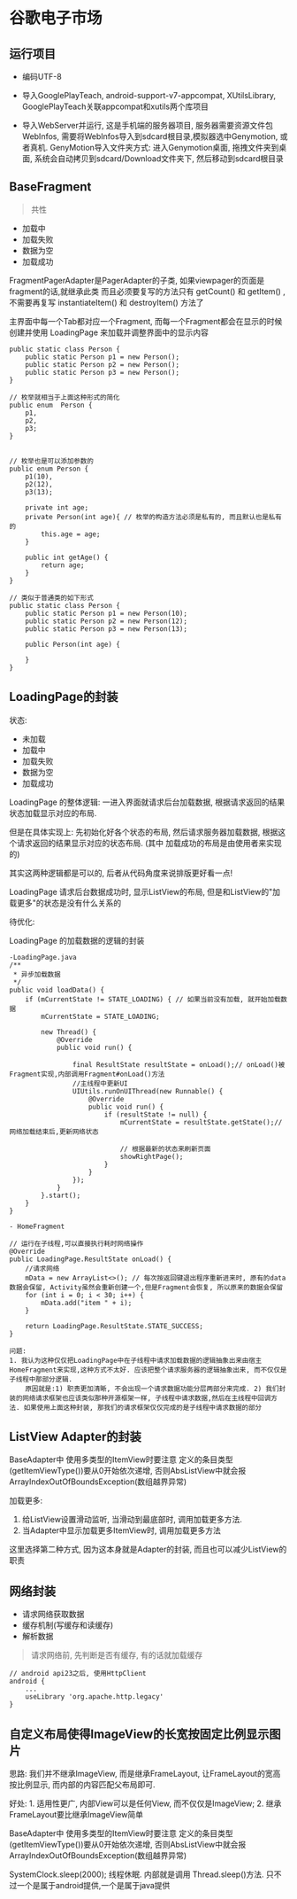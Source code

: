 # 谷歌电子市场

## 运行项目

- 编码UTF-8

- 导入GooglePlayTeach, android-support-v7-appcompat, XUtilsLibrary, GooglePlayTeach关联appcompat和xutils两个库项目

- 导入WebServer并运行, 这是手机端的服务器项目, 服务器需要资源文件包WebInfos, 需要将WebInfos导入到sdcard根目录,模拟器选中Genymotion, 或者真机. GenyMotion导入文件夹方式: 进入Genymotion桌面, 拖拽文件夹到桌面, 系统会自动拷贝到sdcard/Download文件夹下, 然后移动到sdcard根目录 

## BaseFragment

> 共性

- 加载中
- 加载失败
- 数据为空
- 加载成功

FragmentPagerAdapter是PagerAdapter的子类, 如果viewpager的页面是fragment的话,就继承此类
而且必须要复写的方法只有 getCount() 和 getItem() , 不需要再复写 instantiateItem() 和 destroyItem() 方法了


主界面中每一个Tab都对应一个Fragment, 而每一个Fragment都会在显示的时候创建并使用 LoadingPage 来加载并调整界面中的显示内容


    public static class Person {
        public static Person p1 = new Person();
        public static Person p2 = new Person();
        public static Person p3 = new Person();
    }

	// 枚举就相当于上面这种形式的简化
    public enum  Person {
        p1,
        p2,
        p3;
    }


	// 枚举也是可以添加参数的
    public enum Person {
        p1(10),
        p2(12),
        p3(13);

        private int age;
        private Person(int age){ // 枚举的构造方法必须是私有的, 而且默认也是私有的
            this.age = age;
        }

        public int getAge() {
            return age;
        }
    }
	
	// 类似于普通类的如下形式
    public static class Person {
        public static Person p1 = new Person(10);
        public static Person p2 = new Person(12);
        public static Person p3 = new Person(13);

        public Person(int age) {

        }
    }


## LoadingPage的封装

状态:

- 未加载
- 加载中 
- 加载失败 
- 数据为空 
- 加载成功

LoadingPage 的整体逻辑: 一进入界面就请求后台加载数据, 根据请求返回的结果状态加载显示对应的布局.

但是在具体实现上: 先初始化好各个状态的布局, 然后请求服务器加载数据, 根据这个请求返回的结果显示对应的状态布局. (其中 加载成功的布局是由使用者来实现的)

其实这两种逻辑都是可以的, 后者从代码角度来说排版更好看一点!

LoadingPage 请求后台数据成功时, 显示ListView的布局, 但是和ListView的"加载更多"的状态是没有什么关系的


待优化:

 LoadingPage 的加载数据的逻辑的封装

   
	-LoadingPage.java
	/**
     * 异步加载数据
     */
    public void loadData() {
        if (mCurrentState != STATE_LOADING) { // 如果当前没有加载, 就开始加载数据
            mCurrentState = STATE_LOADING;

            new Thread() {
                @Override
                public void run() {

                    final ResultState resultState = onLoad();// onLoad()被Fragment实现,内部调用Fragment#onLoad()方法
                    //主线程中更新UI
                    UIUtils.runOnUIThread(new Runnable() {
                        @Override
                        public void run() {
                            if (resultState != null) {
                                mCurrentState = resultState.getState();// 网络加载结束后,更新网络状态

                                // 根据最新的状态来刷新页面
                                showRightPage();
                            }
                        }
                    });
                }
            }.start();
        }
    }

	- HomeFragment
	
	// 运行在子线程,可以直接执行耗时网络操作
    @Override
    public LoadingPage.ResultState onLoad() {
        //请求网络
        mData = new ArrayList<>(); // 每次按返回键退出程序重新进来时, 原有的data数据会保留, Activity虽然会重新创建一个,但是Fragment会恢复, 所以原来的数据会保留
        for (int i = 0; i < 30; i++) {
            mData.add("item " + i);
        }

        return LoadingPage.ResultState.STATE_SUCCESS;
    }

	问题:
	1. 我认为这种仅仅把LoadingPage中在子线程中请求加载数据的逻辑抽象出来由宿主HomeFragment来实现,这种方式不太好. 应该把整个请求服务器的逻辑抽象出来, 而不仅仅是子线程中那部分逻辑. 
		原因就是:1) 职责更加清晰, 不会出现一个请求数据功能分层两部分来完成. 2) 我们封装的网络请求框架也应该类似那种开源框架一样, 子线程中请求数据,然后在主线程中回调方法. 如果使用上面这种封装, 那我们的请求框架仅仅完成的是子线程中请求数据的部分




## ListView Adapter的封装
BaseAdapter中 使用多类型的ItemView时要注意 定义的条目类型(getItemViewType())要从0开始依次递增, 否则AbsListView中就会报ArrayIndexOutOfBoundsException(数组越界异常)

加载更多:
1) 给ListView设置滑动监听, 当滑动到最底部时, 调用加载更多方法.
2) 当Adapter中显示加载更多ItemView时, 调用加载更多方法

这里选择第二种方式, 因为这本身就是Adapter的封装, 而且也可以减少ListView的职责


## 网络封装

- 请求网络获取数据
- 缓存机制(写缓存和读缓存)
- 解析数据

> 请求网络前, 先判断是否有缓存, 有的话就加载缓存


	// android api23之后, 使用HttpClient
	android {
	    ...
	    useLibrary 'org.apache.http.legacy'
	}


## 自定义布局使得ImageView的长宽按固定比例显示图片
思路: 我们并不继承ImageView, 而是继承FrameLayout, 让FrameLayout的宽高按比例显示, 而内部的内容匹配父布局即可.

好处: 1. 适用性更广, 内部View可以是任何View, 而不仅仅是ImageView; 2. 继承FrameLayout要比继承ImageView简单

BaseAdapter中 使用多类型的ItemView时要注意 定义的条目类型(getItemViewType())要从0开始依次递增, 否则AbsListView中就会报ArrayIndexOutOfBoundsException(数组越界异常)


 SystemClock.sleep(2000); 线程休眠. 内部就是调用 Thread.sleep()方法. 只不过一个是属于android提供,一个是属于java提供